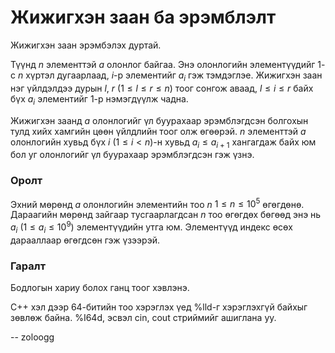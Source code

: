 Жижигхэн заан ба эрэмблэлт
==========================
Жижигхэн заан эрэмбэлэх дуртай.

Түүнд $n$ элементтэй $a$ олонлог байгаа. Энэ олонлогийн элементүүдийг $1$-с $n$
хүртэл дугаарлаад, $i$-р элементийг $a_i$ гэж тэмдэглэе. Жижигхэн заан нэг
үйлдэлдээ дурын $l$, $r$ ($1 ≤ l ≤ r ≤ n$) тоог сонгож аваад, $l ≤ i ≤ r$ байх
бүх $a_i$ элементийг $1$-р нэмэгдүүлж чадна.

Жижигхэн заанд $a$ олонлогийг үл буурахаар эрэмблэгдсэн болгохын тулд хийх
хамгийн цөөн үйлдлийн тоог олж өгөөрэй. $n$ элементтэй $a$ олонлогийн хувьд бүх
$i$ ($1 ≤ i < n$)-н хувьд $a_i ≤ a_{i + 1}$ хангагдаж байх юм бол уг олонлогийг
үл буурахаар эрэмблэгдсэн гэж үзнэ.


### Оролт
Эхний мөрөнд $a$ олонлогийн элементийн тоо $n$ $1 ≤ n ≤ 10^5$ өгөгдөнө.
Дараагийн мөрөнд зайгаар тусгаарлагдсан $n$ тоо өгөгдөх бөгөөд энэ нь $a_i$ ($1
≤ a_i ≤ 10^9$) элементүүдийн утга юм. Элементүүд индекс өсөх дарааллаар өгөгдсөн
гэж үзээрэй.


### Гаралт
Бодлогын хариу болох ганц тоог хэвлэнэ.

C++ хэл дээр 64-битийн тоо хэрэглэх үед %lld-г хэрэглэхгүй байхыг зөвлөж байна.
%I64d, эсвэл cin, cout стриймийг ашиглана уу.

-- zoloogg
